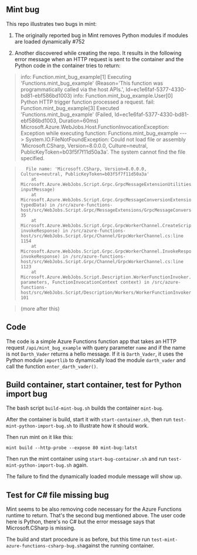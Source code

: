 ## Mint bug

This repo illustrates two bugs in mint:

1) The originally reported bug in 
Mint removes Python modules if modules are loaded dynamically #752

2) Another discovered while creating the repo. It results in the following
error message when an HTTP request is sent to the container and the 
Python code in the container tries to return:

>
> info: Function.mint_bug_example[1]
>       Executing 'Functions.mint_bug_example' (Reason='This function was programmatically called via the host APIs.', Id=ec1e6faf-5377-4330-bd81-ebf586bd1003)
>info: Function.mint_bug_example.User[0]
      Python HTTP trigger function processed a request.
>fail: Function.mint_bug_example[3]
>      Executed 'Functions.mint_bug_example' (Failed, Id=ec1e6faf-5377-4330-bd81-ebf586bd1003, Duration=60ms)
>      Microsoft.Azure.WebJobs.Host.FunctionInvocationException: Exception while executing function: Functions.mint_bug_example
>       ---> System.IO.FileNotFoundException: Could not load file or assembly 'Microsoft.CSharp, Version=8.0.0.0, Culture=neutral, PublicKeyToken=b03f5f7f11d50a3a'. The system cannot find the file specified.
      
>       File name: 'Microsoft.CSharp, Version=8.0.0.0, Culture=neutral, PublicKeyToken=b03f5f7f11d50a3a'
>         at Microsoft.Azure.WebJobs.Script.Grpc.GrpcMessageExtensionUtilities.ConvertFromHttpMessageToExpando(RpcHttp inputMessage)
>         at Microsoft.Azure.WebJobs.Script.Grpc.GrpcMessageConversionExtensions.ToObject(TypedData typedData) in /src/azure-functions-host/src/WebJobs.Script.Grpc/MessageExtensions/GrpcMessageConversionExtensions.cs:line 35
>         at Microsoft.Azure.WebJobs.Script.Grpc.GrpcWorkerChannel.CreateScriptInvocationResult(InvocationResponse invokeResponse) in /src/azure-functions-host/src/WebJobs.Script.Grpc/Channel/GrpcWorkerChannel.cs:line 1154
>         at Microsoft.Azure.WebJobs.Script.Grpc.GrpcWorkerChannel.InvokeResponse(InvocationResponse invokeResponse) in /src/azure-functions-host/src/WebJobs.Script.Grpc/Channel/GrpcWorkerChannel.cs:line 1123
>         at Microsoft.Azure.WebJobs.Script.Description.WorkerFunctionInvoker.InvokeCore(Object[] parameters, FunctionInvocationContext context) in /src/azure-functions-host/src/WebJobs.Script/Description/Workers/WorkerFunctionInvoker.cs:line 101

>    (more after this)

## Code

The code is a simple Azure Functions function app that takes an HTTP request
`/api/mint_bug_example` with query parameter `name` and if the name is not
`Darth_Vader` returns a hello message. If it is `Darth_Vader`, it
uses the Python module `importlib` to dynamically load the module `darth_vader` and call the function `enter_darth_vader()`.

## Build container, start container, test for Python import bug

The bash script `build-mint-bug.sh` builds the container `mint-bug`.

After the container is build, start it with `start-container.sh`, then
run `test-mint-python-import-bug.sh` to illustrate how it should work.

Then run mint on it like this:

`mint build --http-probe --expose 80 mint-bug:latst`

Then run the mint container using `start-bug-container.sh` and run
`test-mint-python-import-bug.sh` again.

The failure to find the dynamically loaded module message will show up.

## Test for C# file missing bug

Mint seems to be also removing code necessary for the Azure Functions runtime
to return. That's the second bug mentioned above. The user code here is
Python, there's no C# but the error message says that Microsoft.CSharp is 
missing. 

The build and start procedure is as before, but this time run 
`test-mint-azure-functions-csharp-bug.sh`against the running container.
